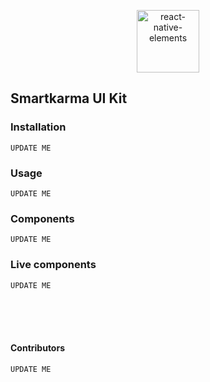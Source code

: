 <p align="center">
  <a href="https://react-native-training.github.io/react-native-elements/">
    <img
        alt="react-native-elements"
        src="https://user-images.githubusercontent.com/12580174/60496687-884d8d00-9cdd-11e9-8927-719a6146cda9.png"
        width="100"
    >
  </a>
</p>

## Smartkarma UI Kit

### Installation
```UPDATE ME```

### Usage
```UPDATE ME```

### Components
```UPDATE ME```

### Live components
```UPDATE ME```

<br/><br/><br/>

#### Contributors
```UPDATE ME```
